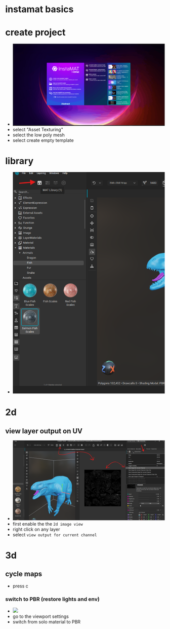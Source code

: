 # **instamat basics**

# create project

- <img src="./images/basics/create-texturing-project.gif">
- select "Asset Texturing"
- select the low poly mesh
- select create empty template

# library

- <img src="./images/basics/open-mat-library.png">

# 2d

## view layer output on UV

- <img src="./images/basics/view-2d-image-uv.png">
- first enable the the `2d image view`
- right click on any layer
- select `view output for current channel`

# 3d

## cycle maps

- press c

### switch to PBR (restore lights and env)

- <img src="./images/basics/switch-back-to-pbr.gif">
- go to the viewport settings
- switch from solo material to PBR
